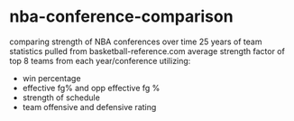 # nba-conference-comparison
comparing strength of NBA conferences over time
25 years of team statistics pulled from basketball-reference.com
average strength factor of top 8 teams from each year/conference utilizing: 
* win percentage 
* effective fg% and opp effective fg %
* strength of schedule
* team offensive and defensive rating
